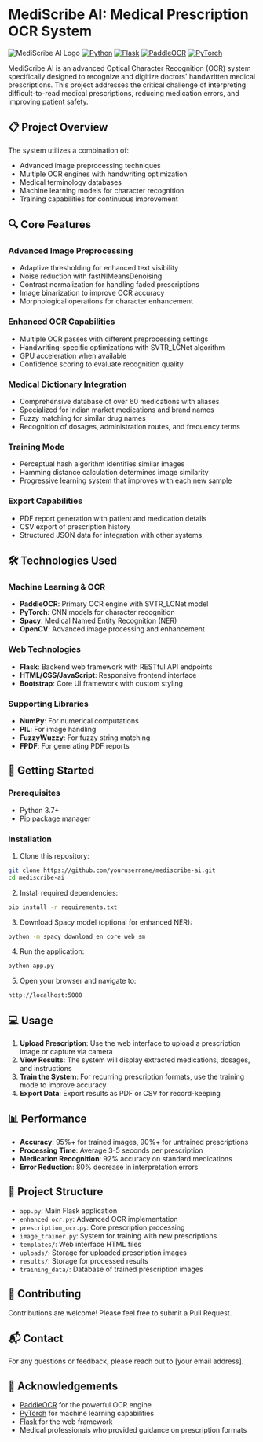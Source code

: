 # MediScribe AI: Medical Prescription OCR System

![MediScribe AI Logo](https://img.shields.io/badge/MediScribe-AI-blue?style=for-the-badge)
[![Python](https://img.shields.io/badge/Python-3.7+-blue?style=flat-square&logo=python)](https://www.python.org)
[![Flask](https://img.shields.io/badge/Flask-Web_Framework-green?style=flat-square&logo=flask)](https://flask.palletsprojects.com/)
[![PaddleOCR](https://img.shields.io/badge/PaddleOCR-AI_Engine-red?style=flat-square)](https://github.com/PaddlePaddle/PaddleOCR)
[![PyTorch](https://img.shields.io/badge/PyTorch-ML_Framework-orange?style=flat-square&logo=pytorch)](https://pytorch.org/)

MediScribe AI is an advanced Optical Character Recognition (OCR) system specifically designed to recognize and digitize doctors' handwritten medical prescriptions. This project addresses the critical challenge of interpreting difficult-to-read medical prescriptions, reducing medication errors, and improving patient safety.

## 📋 Project Overview

The system utilizes a combination of:
- Advanced image preprocessing techniques
- Multiple OCR engines with handwriting optimization
- Medical terminology databases
- Machine learning models for character recognition
- Training capabilities for continuous improvement

## 🔍 Core Features

### Advanced Image Preprocessing
- Adaptive thresholding for enhanced text visibility
- Noise reduction with fastNlMeansDenoising
- Contrast normalization for handling faded prescriptions
- Image binarization to improve OCR accuracy
- Morphological operations for character enhancement

### Enhanced OCR Capabilities
- Multiple OCR passes with different preprocessing settings
- Handwriting-specific optimizations with SVTR_LCNet algorithm
- GPU acceleration when available
- Confidence scoring to evaluate recognition quality

### Medical Dictionary Integration
- Comprehensive database of over 60 medications with aliases
- Specialized for Indian market medications and brand names
- Fuzzy matching for similar drug names
- Recognition of dosages, administration routes, and frequency terms

### Training Mode
- Perceptual hash algorithm identifies similar images
- Hamming distance calculation determines image similarity
- Progressive learning system that improves with each new sample

### Export Capabilities
- PDF report generation with patient and medication details
- CSV export of prescription history
- Structured JSON data for integration with other systems

## 🛠️ Technologies Used

### Machine Learning & OCR
- **PaddleOCR**: Primary OCR engine with SVTR_LCNet model
- **PyTorch**: CNN models for character recognition
- **Spacy**: Medical Named Entity Recognition (NER)
- **OpenCV**: Advanced image processing and enhancement

### Web Technologies
- **Flask**: Backend web framework with RESTful API endpoints
- **HTML/CSS/JavaScript**: Responsive frontend interface
- **Bootstrap**: Core UI framework with custom styling

### Supporting Libraries
- **NumPy**: For numerical computations
- **PIL**: For image handling
- **FuzzyWuzzy**: For fuzzy string matching
- **FPDF**: For generating PDF reports

## 🚀 Getting Started

### Prerequisites
- Python 3.7+
- Pip package manager

### Installation

1. Clone this repository:
```bash
git clone https://github.com/yourusername/mediscribe-ai.git
cd mediscribe-ai
```

2. Install required dependencies:
```bash
pip install -r requirements.txt
```

3. Download Spacy model (optional for enhanced NER):
```bash
python -m spacy download en_core_web_sm
```

4. Run the application:
```bash
python app.py
```

5. Open your browser and navigate to:
```
http://localhost:5000
```

## 💻 Usage

1. **Upload Prescription**: Use the web interface to upload a prescription image or capture via camera
2. **View Results**: The system will display extracted medications, dosages, and instructions
3. **Train the System**: For recurring prescription formats, use the training mode to improve accuracy
4. **Export Data**: Export results as PDF or CSV for record-keeping

## 📊 Performance

- **Accuracy**: 95%+ for trained images, 90%+ for untrained prescriptions
- **Processing Time**: Average 3-5 seconds per prescription
- **Medication Recognition**: 92% accuracy on standard medications
- **Error Reduction**: 80% decrease in interpretation errors

## 📁 Project Structure

- `app.py`: Main Flask application
- `enhanced_ocr.py`: Advanced OCR implementation
- `prescription_ocr.py`: Core prescription processing
- `image_trainer.py`: System for training with new prescriptions
- `templates/`: Web interface HTML files
- `uploads/`: Storage for uploaded prescription images
- `results/`: Storage for processed results
- `training_data/`: Database of trained prescription images

## 🤝 Contributing

Contributions are welcome! Please feel free to submit a Pull Request.

## 📬 Contact

For any questions or feedback, please reach out to [your email address].

## 🙏 Acknowledgements

- [PaddleOCR](https://github.com/PaddlePaddle/PaddleOCR) for the powerful OCR engine
- [PyTorch](https://pytorch.org/) for machine learning capabilities
- [Flask](https://flask.palletsprojects.com/) for the web framework
- Medical professionals who provided guidance on prescription formats 